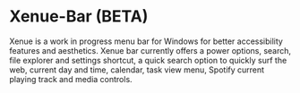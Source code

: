 # Xenue-Bar (BETA)
Xenue is a work in progress menu bar for Windows for better accessibility features and aesthetics. Xenue bar currently offers a power options, search, file explorer and settings shortcut, a quick search option to quickly surf the web, current day and time, calendar, task view menu, Spotify current playing track and media controls.
